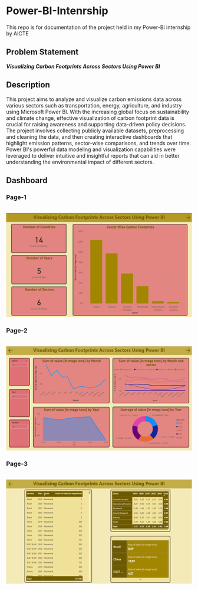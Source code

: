 # Power-BI-Intenrship
This repo is for documentation of the project held in my Power-Bi internship by AICTE

## Problem Statement
***Visualizing Carbon Footprints Across Sectors Using Power BI***

## Description
This project aims to analyze and visualize carbon emissions data across various sectors such as transportation, energy, agriculture, and industry using Microsoft Power BI. With the increasing global focus on sustainability and climate change, effective visualization of carbon footprint data is crucial for raising awareness and supporting data-driven policy decisions. The project involves collecting publicly available datasets, preprocessing and cleaning the data, and then creating interactive dashboards that highlight emission patterns, sector-wise comparisons, and trends over time. Power BI's powerful data modeling and visualization capabilities were leveraged to deliver intuitive and insightful reports that can aid in better understanding the environmental impact of different sectors.

## Dashboard

### Page-1
<br>
  <img src="https://github.com/jay-awankar/Power-BI-Intenrship/blob/main/Screenshot%202025-04-15%20183447.png?raw=true" alt="image-1" width=[50%] />
</br>

### Page-2
<br>
  <img src="https://github.com/jay-awankar/Power-BI-Intenrship/blob/main/Screenshot%202025-04-15%20183524.png?raw=true" alt="image-2" />
</br>

### Page-3
<br>
  <img src="https://github.com/jay-awankar/Power-BI-Intenrship/blob/main/Screenshot%202025-04-15%20183555.png?raw=true" alt="image-2" />
</br>

